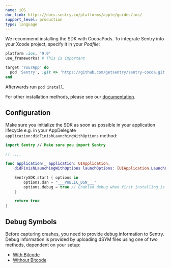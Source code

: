 ```yaml
---
name: iOS
doc_link: https://docs.sentry.io/platforms/apple/guides/ios/
support_level: production
type: language
---
```


We recommend installing the SDK with CocoaPods. To integrate Sentry into your Xcode project, specify it in your _Podfile_:

```ruby
platform :ios, '9.0'
use_frameworks! # This is important

target 'YourApp' do
  pod 'Sentry', :git => 'https://github.com/getsentry/sentry-cocoa.git', :tag => '{{ packages.version('sentry.cocoa') }}'
end
```

Afterwards run `pod install`.

For other installation methods, please see our [documentation](/platforms/apple/guides/ios/install/).

## Configuration

Make sure you initialize the SDK as soon as possible in your application lifecycle e.g. in your AppDelegate `application:didFinishLaunchingWithOptions` method:

```swift {tabTitle:"Swift"}
import Sentry // Make sure you import Sentry

// ....

func application(_ application: UIApplication,
    didFinishLaunchingWithOptions launchOptions: [UIApplication.LaunchOptionsKey: Any]?) -> Bool {

    SentrySDK.start { options in
        options.dsn = "___PUBLIC_DSN___"
        options.debug = true // Enabled debug when first installing is always helpful
    }

    return true
}
```

## Debug Symbols

Before capturing crashes, you need to provide debug information to Sentry. Debug information is provided by uploading dSYM files using one of two methods, dependent on your setup:

- [With Bitcode](/platforms/apple/dsym/#dsym-with-bitcode)
- [Without Bitcode](/platforms/apple/dsym/#dsym-without-bitcode)
